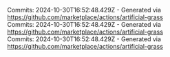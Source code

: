 Commits: 2024-10-30T16:52:48.429Z - Generated via https://github.com/marketplace/actions/artificial-grass
<br>
Commits: 2024-10-30T16:52:48.429Z - Generated via https://github.com/marketplace/actions/artificial-grass
<br>
Commits: 2024-10-30T16:52:48.429Z - Generated via https://github.com/marketplace/actions/artificial-grass
<br>
